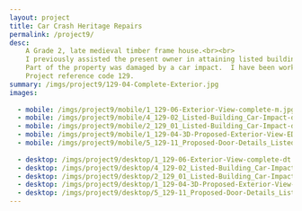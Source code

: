 ```yaml
---
layout: project
title: Car Crash Heritage Repairs
permalink: /project9/
desc:
    A Grade 2, late medieval timber frame house.<br><br>
    I previously assisted the present owner in attaining listed building consent approval and clearing planning conditions, as part of alteration works to return the main part of the property to a private residential dwelling.<br><br>
    Part of the property was damaged by a car impact.  I have been working with the client and loss adjuster in attaining the Listed Building Consent approval for the reinstatement works.<br><br>
    Project reference code 129.
summary: /imgs/project9/129-04-Complete-Exterior.jpg
images:
  
  - mobile: /imgs/project9/mobile/1_129-06-Exterior-View-complete-m.jpg
  - mobile: /imgs/project9/mobile/4_129-02_Listed-Building_Car-Impact-damage_-reinstatement-works_Listed-Building-Consent_M.jpg
  - mobile: /imgs/project9/mobile/2_129_01_Listed-Building_Car-Impact-damage_-reinstatement-works_Listed-Building-Consent.jpg
  - mobile: /imgs/project9/mobile/1_129-04-3D-Proposed-Exterior-View-EDIT.jpg
  - mobile: /imgs/project9/mobile/5_129-11_Proposed-Door-Details_Listed-Building-Consent_Clearance-of-planning-conditions.jpg
 
  - desktop: /imgs/project9/desktop/1_129-06-Exterior-View-complete-dt.jpg
  - desktop: /imgs/project9/desktop/4_129-02_Listed-Building_Car-Impact-damage_-reinstatement-works_Listed-Building-Consent_DT.jpg
  - desktop: /imgs/project9/desktop/2_129_01_Listed-Building_Car-Impact-damage_-reinstatement-works_Listed-Building-Consent.jpg
  - desktop: /imgs/project9/desktop/1_129-04-3D-Proposed-Exterior-View-EDIT.jpg
  - desktop: /imgs/project9/desktop/5_129-11_Proposed-Door-Details_Listed-Building-Consent_Clearance-of-planning-conditions.jpg
---
```

